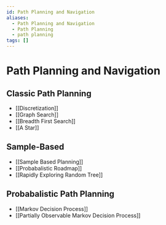 ```yaml
---
id: Path Planning and Navigation
aliases:
  - Path Planning and Navigation
  - Path Planning
  - path planning
tags: []
---
```


# Path Planning and Navigation

## Classic Path Planning
- [[Discretization]]
- [[Graph Search]]
- [[Breadth First Search]]
- [[A Star]]

## Sample-Based
- [[Sample Based Planning]]
- [[Probabalistic Roadmap]]
- [[Rapidly Exploring Random Tree]]

## Probabalistic Path Planning
- [[Markov Decision Process]]
- [[Partially Observable Markov Decision Process]]
